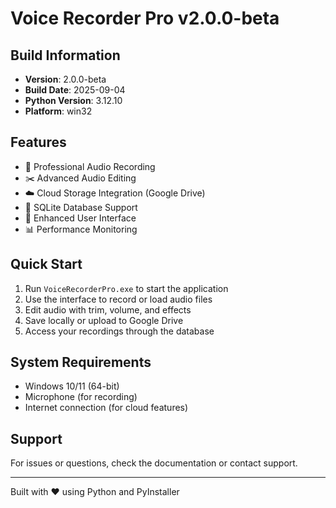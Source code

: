 # Voice Recorder Pro v2.0.0-beta

## Build Information
- **Version**: 2.0.0-beta
- **Build Date**: 2025-09-04
- **Python Version**: 3.12.10
- **Platform**: win32

## Features
- 🎤 Professional Audio Recording
- ✂️ Advanced Audio Editing
- ☁️ Cloud Storage Integration (Google Drive)
- 💾 SQLite Database Support
- 🎨 Enhanced User Interface
- 📊 Performance Monitoring

## Quick Start
1. Run `VoiceRecorderPro.exe` to start the application
2. Use the interface to record or load audio files
3. Edit audio with trim, volume, and effects
4. Save locally or upload to Google Drive
5. Access your recordings through the database

## System Requirements
- Windows 10/11 (64-bit)
- Microphone (for recording)
- Internet connection (for cloud features)

## Support
For issues or questions, check the documentation or contact support.

---
Built with ❤️ using Python and PyInstaller
